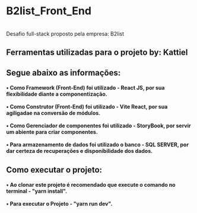 # B2list_Front_End
<br/>
Desafio full-stack proposto pela empresa: B2list
<h2 display="inline">
  Ferramentas utilizadas para o projeto by: Kattiel
</h2>

<h2 display="inline"> Segue abaixo as informações:
<h4>
  •	Como Framework (Front-End) foi utilizado - React JS, por sua flexibilidade diante a componentização. <br>
  <br>
  •	Como Construtor (Front-End) foi utilizado - Vite React, por sua agiligadae na conversão de módulos. <br>
  <br>
  •	Como Gerenciador de componentes foi utilizado - StoryBook, por servir um abiente para criar componentes.<br>
  <br>
  •	Para armazenamento de dados foi utilizado o banco - SQL SERVER, por dar certeza de recuperações e disponibilidade dos dados.<br>
  
  
<h4/>
<h2 display="inline"> Como executar o projeto:
<h4>
  •	Ao clonar este projeto é recomendado que execute o comando no terminal - "yarn install". <br>
  <br>
  • Para executar o Projeto - "yarn run dev".
<h4/>
